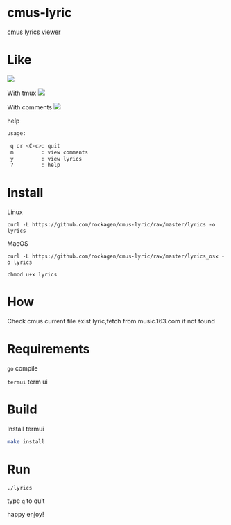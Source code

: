 # cmus-lyric
[cmus](https://cmus.github.io/) lyrics [viewer](https://asciinema.org/a/69vGAibC1uvkDBR7WuSecbydd)


# Like
![](https://i.imgur.com/WNxuUZ7.png)

With tmux 
![](https://i.imgur.com/wL3tPZa.png)

With comments
![](https://i.imgur.com/UUUf9lZ.png)

help
```bash
usage:

 q or <C-c>: quit
 m         : view comments
 y         : view lyrics
 ?         : help


```


# Install
Linux

`curl -L https://github.com/rockagen/cmus-lyric/raw/master/lyrics -o lyrics`

MacOS

`curl -L https://github.com/rockagen/cmus-lyric/raw/master/lyrics_osx -o lyrics`


`chmod u+x lyrics`


# How
Check cmus current file exist lyric,fetch from music.163.com if not found

# Requirements
`go` compile 

`termui` term ui


# Build
Install termui
```bash
make install
```


# Run
`./lyrics`

type `q` to quit


happy enjoy!
